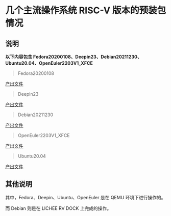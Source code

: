 # 几个主流操作系统 RISC-V 版本的预装包情况

## 说明

**以下内容包含 Fedora20200108、Deepin23、Debian20211230、Ubuntu20.04、OpenEuler2203V1_XFCE**

> Fedora20200108

  [产出文件](https://github.com/GICEGreenIce/PLCTstuff/blob/main/installed/Fedora20200108_installed.txt)
  
> Deepin23

  [产出文件](https://github.com/GICEGreenIce/PLCTstuff/blob/main/installed/Deepin23_installed.txt)
  
> Debian20211230

  [产出文件](https://github.com/GICEGreenIce/PLCTstuff/blob/main/installed/Debian20211230_installed.txt)
  
> OpenEuler2203V1_XFCE

  [产出文件](https://github.com/GICEGreenIce/PLCTstuff/blob/main/installed/openEuler2203V1_XFCE_installed.txt)
  
> Ubuntu20.04

  [产出文件](https://github.com/GICEGreenIce/PLCTstuff/blob/main/installed/Ubuntu20.04_installed.txt)
  
## 其他说明

其中，Fedora、Deepin、Ubuntu、OpenEuler 是在 QEMU 环境下进行操作的。

而 Debian 则是在 LICHEE RV DOCK 上完成的操作。
